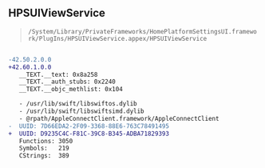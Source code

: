 ## HPSUIViewService

> `/System/Library/PrivateFrameworks/HomePlatformSettingsUI.framework/PlugIns/HPSUIViewService.appex/HPSUIViewService`

```diff

-42.50.2.0.0
+42.60.1.0.0
   __TEXT.__text: 0x8a258
   __TEXT.__auth_stubs: 0x2240
   __TEXT.__objc_methlist: 0x104

   - /usr/lib/swift/libswiftos.dylib
   - /usr/lib/swift/libswiftsimd.dylib
   - @rpath/AppleConnectClient.framework/AppleConnectClient
-  UUID: 7D66EDA2-2F09-3368-88E6-763C78491495
+  UUID: D9235C4C-F81C-39C8-B345-ADBA71829393
   Functions: 3050
   Symbols:   219
   CStrings:  389

```

